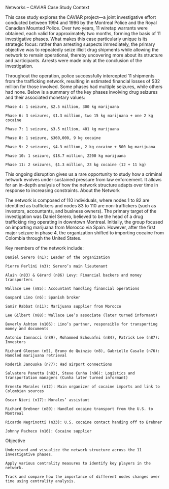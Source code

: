 Networks – CAVIAR Case Study
Context

This case study explores the CAVIAR project—a joint investigative effort conducted between 1994 and 1996 by the Montreal Police and the Royal Canadian Mounted Police. Over two years, 11 wiretap warrants were obtained, each valid for approximately two months, forming the basis of 11 investigative phases. What makes this case particularly unique is its strategic focus: rather than arresting suspects immediately, the primary objective was to repeatedly seize illicit drug shipments while allowing the network to remain operational, thereby uncovering more about its structure and participants. Arrests were made only at the conclusion of the investigation.

Throughout the operation, police successfully intercepted 11 shipments from the trafficking network, resulting in estimated financial losses of $32 million for those involved. Some phases had multiple seizures, while others had none. Below is a summary of the key phases involving drug seizures and their associated monetary values:

    Phase 4: 1 seizure, $2.5 million, 300 kg marijuana

    Phase 6: 3 seizures, $1.3 million, two 15 kg marijuana + one 2 kg cocaine

    Phase 7: 1 seizure, $3.5 million, 401 kg marijuana

    Phase 8: 1 seizure, $360,000, 9 kg cocaine

    Phase 9: 2 seizures, $4.3 million, 2 kg cocaine + 500 kg marijuana

    Phase 10: 1 seizure, $18.7 million, 2200 kg marijuana

    Phase 11: 2 seizures, $1.3 million, 23 kg cocaine (12 + 11 kg)

This ongoing disruption gives us a rare opportunity to study how a criminal network evolves under sustained pressure from law enforcement. It allows for an in-depth analysis of how the network structure adapts over time in response to increasing constraints.
About the Network

The network is composed of 110 individuals, where nodes 1 to 82 are identified as traffickers and nodes 83 to 110 are non-traffickers (such as investors, accountants, and business owners). The primary target of the investigation was Daniel Serero, believed to be the head of a drug trafficking ring operating in downtown Montreal. Initially, the group focused on importing marijuana from Morocco via Spain. However, after the first major seizure in phase 4, the organization shifted to importing cocaine from Colombia through the United States.

Key members of the network include:

    Daniel Serero (n1): Leader of the organization

    Pierre Perlini (n3): Serero’s main lieutenant

    Alain (n83) & Gérard (n86) Levy: Financial backers and money transporters

    Wallace Lee (n85): Accountant handling financial operations

    Gaspard Lino (n6): Spanish broker

    Samir Rabbat (n11): Marijuana supplier from Morocco

    Lee Gilbert (n88): Wallace Lee’s associate (later turned informant)

    Beverly Ashton (n106): Lino’s partner, responsible for transporting money and documents

    Antonio Iannacci (n89), Mohammed Echouafni (n84), Patrick Lee (n87): Investors

    Richard Gleeson (n5), Bruno de Quinzio (n8), Gabrielle Casale (n76): Handled marijuana retrieval

    Roderik Janouska (n77): Had airport connections

    Salvatore Panetta (n82), Steve Cunha (n96): Logistics and transportation managers (Cunha later turned informant)

    Ernesto Morales (n12): Main organizer of cocaine imports and link to Colombian sources

    Oscar Nieri (n17): Morales’ assistant

    Richard Brebner (n80): Handled cocaine transport from the U.S. to Montreal

    Ricardo Negrinotti (n33): U.S. cocaine contact handing off to Brebner

    Johnny Pacheco (n16): Cocaine supplier

Objective

    Understand and visualize the network structure across the 11 investigative phases.

    Apply various centrality measures to identify key players in the network.

    Track and compare how the importance of different nodes changes over time using centrality analysis.
